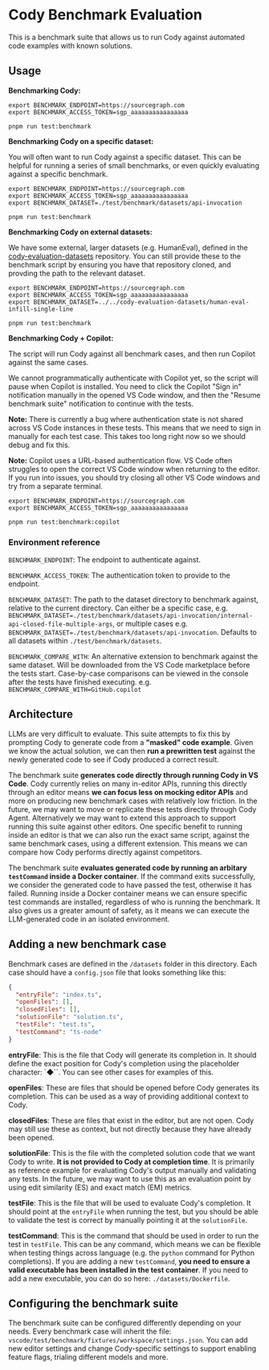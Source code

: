 # Cody Benchmark Evaluation

This is a benchmark suite that allows us to run Cody against automated code examples with known solutions.

## Usage

**Benchmarking Cody:**

```shell
export BENCHMARK_ENDPOINT=https://sourcegraph.com
export BENCHMARK_ACCESS_TOKEN=sgp_aaaaaaaaaaaaaaaa

pnpm run test:benchmark
```

**Benchmarking Cody on a specific dataset:**

You will often want to run Cody against a specific dataset. This can be helpful for running a series of small benchmarks, or even quickly evaluating against a specific benchmark.

```shell
export BENCHMARK_ENDPOINT=https://sourcegraph.com
export BENCHMARK_ACCESS_TOKEN=sgp_aaaaaaaaaaaaaaaa
export BENCHMARK_DATASET=./test/benchmark/datasets/api-invocation

pnpm run test:benchmark
```

**Benchmarking Cody on external datasets:**

We have some external, larger datasets (e.g. HumanEval), defined in the [cody-evaluation-datasets](https://github.com/sourcegraph/cody-evaluation-datasets) repository. You can still provide these to the benchmark script by ensuring you have that repository cloned, and provding the path to the relevant dataset.

```shell
export BENCHMARK_ENDPOINT=https://sourcegraph.com
export BENCHMARK_ACCESS_TOKEN=sgp_aaaaaaaaaaaaaaaa
export BENCHMARK_DATASET=../../cody-evaluation-datasets/human-eval-infill-single-line

pnpm run test:benchmark
```

**Benchmarking Cody + Copilot:**

The script will run Cody against all benchmark cases, and then run Copilot against the same cases.

We cannot programmatically authenticate with Copilot yet, so the script will pause when Copilot is installed. You need to click the Copilot "Sign in" notification manually in the opened VS Code window, and then the "Resume benchmark suite" notification to continue with the tests.

**Note:** There is currently a bug where authentication state is not shared across VS Code instances in these tests. This means that we need to sign in manually for each test case. This takes too long right now so we should debug and fix this.

**Note:** Copilot uses a URL-based authentication flow. VS Code often struggles to open the correct VS Code window when returning to the editor. If you run into issues, you should try closing all other VS Code windows and try from a separate terminal.

```shell
export BENCHMARK_ENDPOINT=https://sourcegraph.com
export BENCHMARK_ACCESS_TOKEN=sgp_aaaaaaaaaaaaaaaa

pnpm run test:benchmark:copilot
```

### Environment reference

`BENCHMARK_ENDPOINT`: The endpoint to authenticate against.

`BENCHMARK_ACCESS_TOKEN`: The authentication token to provide to the endpoint.

`BENCHMARK_DATASET`: The path to the dataset directory to benchmark against, relative to the current directory.
Can either be a specific case, e.g. `BENCHMARK_DATASET=./test/benchmark/datasets/api-invocation/internal-api-closed-file-multiple-args`, or multiple cases e.g. `BENCHMARK_DATASET=./test/benchmark/datasets/api-invocation`. Defaults to all datasets within `./test/benchmark/datasets`.

`BENCHMARK_COMPARE_WITH`: An alternative extension to benchmark against the same dataset. Will be downloaded from the VS Code marketplace before the tests start. Case-by-case comparisons can be viewed in the console after the tests have finished executing.
e.g. `BENCHMARK_COMPARE_WITH=GitHub.copilot`

## Architecture

LLMs are very difficult to evaluate. This suite attempts to fix this by prompting Cody to generate code from a **"masked" code example**. Given we know the actual solution, we can then **run a prewritten test** against the newly generated code to see if Cody produced a correct result.

The benchmark suite **generates code directly through running Cody in VS Code**. Cody currently relies on many in-editor APIs, running this directly through an editor means **we can focus less on mocking editor APIs** and more on producing new benchmark cases with relatively low friction. In the future, we may want to move or replicate these tests directly through Cody Agent. Alternatively we may want to extend this approach to support running this suite against other editors. One specific benefit to running inside an editor is that we can also run the exact same script, against the same benchmark cases, using a different extension. This means we can compare how Cody performs directly against competitors.

The benchmark suite **evaluates generated code by running an arbitary `testCommand` inside a Docker container**. If the command exits successfully, we consider the generated code to have passed the test, otherwise it has failed. Running inside a Docker container means we can ensure specific test commands are installed, regardless of who is running the benchmark. It also gives us a greater amount of safety, as it means we can execute the LLM-generated code in an isolated environment.

## Adding a new benchmark case

Benchmark cases are defined in the `/datasets` folder in this directory. Each case should have a `config.json` file that looks something like this:

```json
{
  "entryFile": "index.ts",
  "openFiles": [],
  "closedFiles": [],
  "solutionFile": "solution.ts",
  "testFile": "test.ts",
  "testCommand": "ts-node"
}
```

**entryFile**: This is the file that Cody will generate its completion in. It should define the exact position for Cody's completion using the placeholder character: `◆``. You can see other cases for examples of this.

**openFiles**: These are files that should be opened before Cody generates its completion. This can be used as a way of providing additional context to Cody.

**closedFiles**: These are files that exist in the editor, but are not open. Cody may still use these as context, but not directly because they have already been opened.

**solutionFile**: This is the file with the completed solution code that we want Cody to write. **It is not provided to Cody at completion time**. It is primarily as reference example for evaluating Cody's output manually and validating any tests. In the future, we may want to use this as an evaluation point by using edit similarity (ES) and exact match (EM) metrics.

**testFile**: This is the file that will be used to evaluate Cody's completion. It should point at the `entryFile` when running the test, but you should be able to validate the test is correct by manually pointing it at the `solutionFile`.

**testCommand**: This is the command that should be used in order to run the test in `testFile`. This can be any command, which means we can be flexible when testing things across language (e.g. the `python` command for Python completions). If you are adding a new `testCommand`, **you need to ensure a valid executable has been installed in the test container**. If you need to add a new executable, you can do so here: `./datasets/Dockerfile`.

## Configuring the benchmark suite

The benchmark suite can be configured differently depending on your needs. Every benchmark case will inherit the file: `vscode/test/benchmark/fixtures/workspace/settings.json`. You can add new editor settings and change Cody-specific settings to support enabling feature flags, trialing different models and more.
